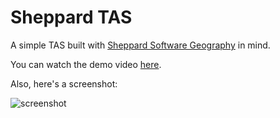 # Sheppard TAS

A simple TAS built with [Sheppard Software Geography](http://www.sheppardsoftware.com/Geography.htm) in mind.

You can watch the demo video [here](https://youtu.be/7EU_TbmhBl8).

Also, here's a screenshot:

![screenshot](https://i.imgur.com/rSxnCr7.png)